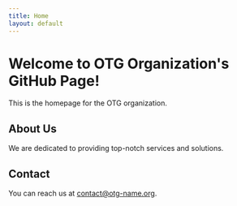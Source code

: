 ```yaml
---
title: Home
layout: default
---
```


# Welcome to OTG Organization's GitHub Page!

This is the homepage for the OTG organization.

## About Us

We are dedicated to providing top-notch services and solutions.

## Contact

You can reach us at [contact@otg-name.org](mailto:contact@otg-name.org).
